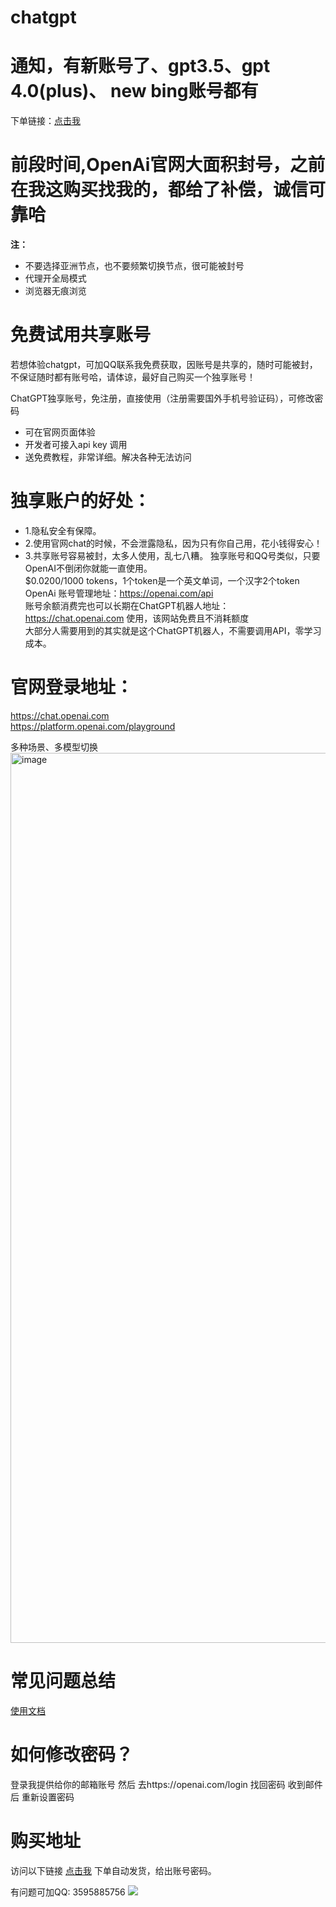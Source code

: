 # chatgpt
# 通知，有新账号了、gpt3.5、gpt 4.0(plus)、 new bing账号都有


下单链接：[点击我](https://gpt.vip.coding3min.com)

# 前段时间,OpenAi官网大面积封号，之前在我这购买找我的，都给了补偿，诚信可靠哈
**注：** 
 - 不要选择亚洲节点，也不要频繁切换节点，很可能被封号
 - 代理开全局模式
 - 浏览器无痕浏览

# 免费试用共享账号
若想体验chatgpt，可加QQ联系我免费获取，因账号是共享的，随时可能被封，不保证随时都有账号哈，请体谅，最好自己购买一个独享账号！


ChatGPT独享账号，免注册，直接使用（注册需要国外手机号验证码），可修改密码 
- 可在官网页面体验
- 开发者可接入api key 调用
- 送免费教程，非常详细。解决各种无法访问
# 独享账户的好处：
- 1.隐私安全有保障。
- 2.使用官网chat的时候，不会泄露隐私，因为只有你自己用，花小钱得安心！
- 3.共享账号容易被封，太多人使用，乱七八糟。
独享账号和QQ号类似，只要OpenAI不倒闭你就能一直使用。      
$0.0200/1000 tokens，1个token是一个英文单词，一个汉字2个token    
OpenAi 账号管理地址：https://openai.com/api    
账号余额消费完也可以长期在ChatGPT机器人地址：https://chat.openai.com 使用，该网站免费且不消耗额度     
大部分人需要用到的其实就是这个ChatGPT机器人，不需要调用API，零学习成本。

# 官网登录地址：
https://chat.openai.com   
https://platform.openai.com/playground    

多种场景、多模型切换   
<img width="1424" alt="image" src="https://user-images.githubusercontent.com/37654647/223651668-98b916ef-d2b0-4ded-962d-7dbb3a69aae4.png">   

# 常见问题总结

[使用文档](https://www-jiker-com.feishu.cn/docx/D1pzd26RloK7imxbFt5chRd6nsz)

# 如何修改密码？
登录我提供给你的邮箱账号
然后 去https://openai.com/login 找回密码
收到邮件后 重新设置密码

# 购买地址
访问以下链接 [点击我](https://gpt.vip.coding3min.com) 下单自动发货，给出账号密码。



有问题可加QQ: 3595885756
![](https://user-images.githubusercontent.com/37654647/223638487-b4e7b3a3-b519-4f48-ac93-4d11fb027bfc.png)





